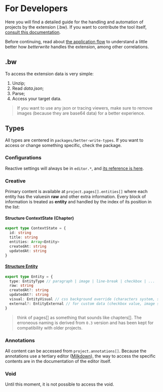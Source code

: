 # For Developers

Here you will find a detailed guide for the handling and automation of projects by the extension (.bw). If you want to contribute the tool itself, [consult this documentation](./CONTRIBUTING.md).

Before continuing, read about [the application flow](./docs/PROJECT_FLOW.md) to understand a little better how *betterwrite* handles the extension, among other correlations.

## .bw

To access the extension data is very simple:

1. Unzip;
2. Read *data.json*;
3. Parse;
4. Access your target data.

> If you want to use any json or tracing viewers, make sure to remove images (because they are base64 data) for a better experience.

## Types

All types are centered in `packages/better-write-types`. If you want to access or change something specific, check the package.

### Configurations

Reactive settings will always be in `editor.*`, and [its reference is here](https://github.com/Novout/betterwrite/blob/main/packages/better-write-types/src/types/editor.ts).

### Creative

Primary content is available at `project.pages[].entities[]` where each entity has the values ​​in **raw** and other extra information. Every block of information is treated as **entity** and handled by the index of its position in the list:

#### Structure ContextState (Chapter)

```ts
export type ContextState = {
  id: string
  title: string
  entities: Array<Entity>
  createdAt: string
  updatedAt: string
}
```

#### [Structure Entity](https://github.com/Novout/betterwrite/blob/main/packages/better-write-types/src/types/context.ts#L110)

```ts
export type Entity = {
  type: EntityType // paragraph | image | line-break | checkbox | ...
  raw: string
  createdAt?: string
  updatedAt?: string
  visual: EntityVisual // css background override (characters system, select...)
  external?: EntityExternal // for custom data (checkbox value, image size...)
}
```

> think of pages[] as something that sounds like chapters[]. The erroneous naming is derived from `0.3` version and has been kept for compatibility with older projects.

### Annotations

All content can be accessed from `project.annotations[]`. Because the annotations use a tertiary editor ([Milkdown](https://milkdown.dev)), the way to access the specific contents are in the documentation of the editor itself.

### Void

Until this moment, it is not possible to access the void.